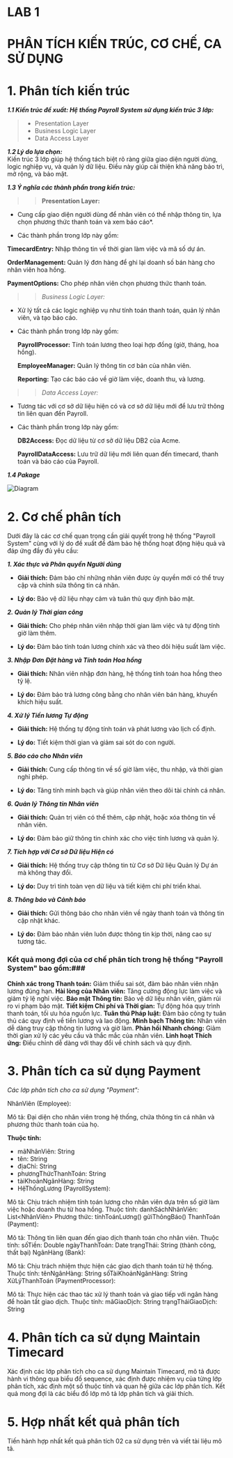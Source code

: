 # LAB 1

# PHÂN TÍCH KIẾN TRÚC, CƠ CHẾ, CA SỬ DỤNG

# 1. Phân tích kiến trúc

 ***1.1 Kiến trúc đề xuất: Hệ thống Payroll System sử dụng kiến trúc 3 lớp:***

> - Presentation Layer
> - Business Logic Layer
> - Data Access Layer

***1.2 Lý do lựa chọn:***  
   Kiến trúc 3 lớp giúp hệ thống tách biệt rõ ràng giữa giao diện người dùng, logic nghiệp vụ, và quản lý dữ liệu. Điều này giúp cải thiện khả năng bảo trì, mở rộng, và bảo mật.

***1.3 Ý nghĩa các thành phần trong kiến trúc:***

>> **Presentation Layer:**

* Cung cấp giao diện người dùng để nhân viên có thể nhập thông tin, lựa chọn phương thức thanh toán và xem báo cáo*.</p>
 
 * Các thành phần trong lớp này gồm:

**TimecardEntry:** Nhập thông tin về thời gian làm việc và mã số dự án.</p>
**OrderManagement:** Quản lý đơn hàng để ghi lại doanh số bán hàng cho nhân viên hoa hồng.</p>
**PaymentOptions:** Cho phép nhân viên chọn phương thức thanh toán.</p>
</p>

>> *Business Logic Layer:* </p>
- Xử lý tất cả các logic nghiệp vụ như tính toán thanh toán, quản lý nhân viên, và tạo báo cáo.</p>
 * Các thành phần trong lớp này gồm:</p>
**PayrollProcessor:** Tính toán lương theo loại hợp đồng (giờ, tháng, hoa hồng).</p>
**EmployeeManager:** Quản lý thông tin cơ bản của nhân viên.</p>
**Reporting:** Tạo các báo cáo về giờ làm việc, doanh thu, và lương.</p>

>> *Data Access Layer:*

* Tương tác với cơ sở dữ liệu hiện có và cơ sở dữ liệu mới để lưu trữ thông tin liên quan đến Payroll.</p>
* Các thành phần trong lớp này gồm:    </p>
**DB2Access:** Đọc dữ liệu từ cơ sở dữ liệu DB2 của Acme.</p>
**PayrollDataAccess:** Lưu trữ dữ liệu mới liên quan đến timecard, thanh toán và báo cáo của Payroll.</p>

***1.4 Pakage***

![Diagram](https://www.planttext.com/api/plantuml/png/h5MnRjim4Dtz5GSlLOTaoEWXI9q4pQ0wJY44NGcAa8XAf41HWr1axbIWdRlKBR8K2DAXIqqK6LJaF_W5-OKSgRHmKYkHusYW0PlllNllTEShSx5JQg9qbMU3GK7eMv8m61vOynvqQiqdaS2Kr4fcsH3U3G0VV_ox6LhpkO2Nd4Y8EQ8415F5IYOqqLmA24dDrFE_MFVGZ9Gb32UfdPyL4E67WLqyJtFORNwYNX3nd56YudsXLNqBUtANvQYoys-eqlo6FnylPm8EcY-Eub35JBqY0clCiPRxIQBcL-rAC1y4raD42f5iPiu9gHtwi71MoYKa9vs9X3BX52P9wa8fuDYQKmZ6LSa5GydsryvitbXpvZs5bp_GLE8hSJsOAaaHBrNlL2PfyrN0CM--ev_zlCXapLWRp0CausOciIDu1AzP8PNc8baQmJBxaQemKj_XFMlE8NGnL13i4KtW1QK-X2xxY-3n5eB6MotaWJOkrxoReIkXa-x6pJCugeY0r8r1WZJd16Wpev1vSrf9vFDVtDZseDwpiB6n_PZNP0IbUozYl2EIHSLLI1QqL-dH24tZRUfkhnFH2bE_kRdTSn96M01chhcTNnIjJl-zi9PC_ytnM9bMfnVGIzmtExUQk0Plt-7wNw__Odf2qOv5zZGAk31sc8ZTt-Sr0000__y30000)

# 2. Cơ chế phân tích 

   Dưới đây là các cơ chế quan trọng cần giải quyết trong hệ thống "Payroll System" cùng với lý do đề xuất để đảm bảo hệ thống hoạt động hiệu quả và đáp ứng đầy đủ yêu cầu:

***1. Xác thực và Phân quyền Người dùng*** </p>
* **Giải thích:** Đảm bảo chỉ những nhân viên được ủy quyền mới có thể truy cập và chỉnh sửa thông tin cá nhân.

* **Lý do:** Bảo vệ dữ liệu nhạy cảm và tuân thủ quy định bảo mật.

***2. Quản lý Thời gian công***
* **Giải thích:** Cho phép nhân viên nhập thời gian làm việc và tự động tính giờ làm thêm.

* **Lý do:** Đảm bảo tính toán lương chính xác và theo dõi hiệu suất làm việc.

***3. Nhập Đơn Đặt hàng và Tính toán Hoa hồng***
* **Giải thích:** Nhân viên nhập đơn hàng, hệ thống tính toán hoa hồng theo tỷ lệ.

* **Lý do:** Đảm bảo trả lương công bằng cho nhân viên bán hàng, khuyến khích hiệu suất.

***4. Xử lý Tiền lương Tự động***
* **Giải thích:** Hệ thống tự động tính toán và phát lương vào lịch cố định.

* **Lý do:** Tiết kiệm thời gian và giảm sai sót do con người.

***5. Báo cáo cho Nhân viên***
* **Giải thích:** Cung cấp thông tin về số giờ làm việc, thu nhập, và thời gian nghỉ phép.

* **Lý do:** Tăng tính minh bạch và giúp nhân viên theo dõi tài chính cá nhân.

***6. Quản lý Thông tin Nhân viên***
* **Giải thích:** Quản trị viên có thể thêm, cập nhật, hoặc xóa thông tin về nhân viên.

* **Lý do:** Đảm bảo giữ thông tin chính xác cho việc tính lương và quản lý.

***7. Tích hợp với Cơ sở Dữ liệu Hiện có***
* **Giải thích:** Hệ thống truy cập thông tin từ Cơ sở Dữ liệu Quản lý Dự án mà không thay đổi.

* **Lý do:** Duy trì tính toàn vẹn dữ liệu và tiết kiệm chi phí triển khai.

***8. Thông báo và Cảnh báo***
* **Giải thích:** Gửi thông báo cho nhân viên về ngày thanh toán và thông tin cập nhật khác.

* **Lý do:** Đảm bảo nhân viên luôn được thông tin kịp thời, nâng cao sự tương tác.

### Kết quả mong đợi của cơ chế phân tích trong hệ thống "Payroll System" bao gồm:###

**Chính xác trong Thanh toán:** Giảm thiểu sai sót, đảm bảo nhân viên nhận lương đúng hạn.
**Hài lòng của Nhân viên:** Tăng cường động lực làm việc và giảm tỷ lệ nghỉ việc.
**Bảo mật Thông tin:** Bảo vệ dữ liệu nhân viên, giảm rủi ro vi phạm bảo mật.
**Tiết kiệm Chi phí và Thời gian:** Tự động hóa quy trình thanh toán, tối ưu hóa nguồn lực.
**Tuân thủ Pháp luật:** Đảm bảo công ty tuân thủ các quy định về tiền lương và lao động.
**Minh bạch Thông tin:** Nhân viên dễ dàng truy cập thông tin lương và giờ làm.
**Phản hồi Nhanh chóng:** Giảm thời gian xử lý các yêu cầu và thắc mắc của nhân viên.
**Linh hoạt Thích ứng:** Điều chỉnh dễ dàng với thay đổi về chính sách và quy định.
</p>

# 3. Phân tích ca sử dụng Payment
*Các lớp phân tích cho ca sử dụng "Payment":*

NhânViên (Employee):

Mô tả: Đại diện cho nhân viên trong hệ thống, chứa thông tin cá nhân và phương thức thanh toán của họ.

**Thuộc tính:**

   - mãNhânViên: String
   - tên: String
   - địaChỉ: String
   - phươngThứcThanhToán: String
   - tàiKhoảnNgânHàng: String
   - HệThốngLương (PayrollSystem):

Mô tả: Chịu trách nhiệm tính toán lương cho nhân viên dựa trên số giờ làm việc hoặc doanh thu từ hoa hồng.
Thuộc tính:
danhSáchNhânViên: List<NhânViên>
Phương thức:
tínhToánLương()
gửiThôngBáo()
ThanhToán (Payment):

Mô tả: Thông tin liên quan đến giao dịch thanh toán cho nhân viên.
Thuộc tính:
sốTiền: Double
ngàyThanhToán: Date
trạngThái: String (thành công, thất bại)
NgânHàng (Bank):

Mô tả: Chịu trách nhiệm thực hiện các giao dịch thanh toán từ hệ thống.
Thuộc tính:
tênNgânHàng: String
sốTàiKhoảnNgânHàng: String
XửLýThanhToán (PaymentProcessor):

Mô tả: Thực hiện các thao tác xử lý thanh toán và giao tiếp với ngân hàng để hoàn tất giao dịch.
Thuộc tính:
mãGiaoDịch: String
trạngTháiGiaoDịch: String
# 4. Phân tích ca sử dụng Maintain Timecard
Xác định các lớp phân tích cho ca sử dụng Maintain Timecard, mô tả được hành vi thông qua biểu đồ sequence, xác định được nhiệm vụ của từng lớp phân tích, xác định một số thuộc tính và quan hệ giữa các lớp phân tích. Kết quả mong đợi là các biểu đồ lớp mô tả lớp phân tích và giải thích.
# 5. Hợp nhất kết quả phân tích
Tiến hành hợp nhất kết quả phân tích 02 ca sử dụng trên và viết tài liệu mô tả.


